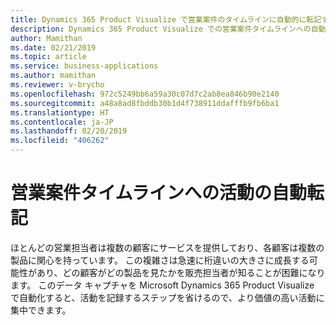 ```yaml
---
title: Dynamics 365 Product Visualize で営業案件のタイムラインに自動的に転記する
description: Dynamics 365 Product Visualize での営業案件タイムラインへの自動転記を使用すると、営業担当者の時間と労力を節約できます
author: Mamithan
ms.date: 02/21/2019
ms.topic: article
ms.service: business-applications
ms.author: mamithan
ms.reviewer: v-brycho
ms.openlocfilehash: 972c5249bb6a59a30c07d7c2ab8ea846b90e2140
ms.sourcegitcommit: a48a8ad8fbddb30b1d4f738911ddafffb9fb6ba1
ms.translationtype: HT
ms.contentlocale: ja-JP
ms.lasthandoff: 02/20/2019
ms.locfileid: "406262"
---
```

# <a name="automatic-posting-of-activity-to-opportunity-timeline"></a>営業案件タイムラインへの活動の自動転記

ほとんどの営業担当者は複数の顧客にサービスを提供しており、各顧客は複数の製品に関心を持っています。 この複雑さは急速に桁違いの大きさに成長する可能性があり、どの顧客がどの製品を見たかを販売担当者が知ることが困難になります。 このデータ キャプチャを Microsoft Dynamics 365 Product Visualize で自動化すると、活動を記録するステップを省けるので、より価値の高い活動に集中できます。
